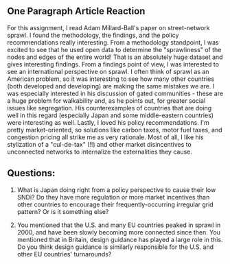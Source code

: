 ## One Paragraph Article Reaction

For this assignment, I read Adam Millard-Ball's paper on street-network sprawl. I found the methodology, the findings, and the policy recommendations really interesting. From a methodology standpoint, I was excited to see that he used open data to determine the "sprawliness" of the nodes and edges of the entire world! That is an absolutely huge dataset and gives interesting findings. From a findings point of view, I was interested to see an international perspective on sprawl. I often think of sprawl as an American problem, so it was interesting to see how many other countries (both developed and developing) are making the same mistakes we are. I was especially interested in his discussion of gated communities - these are a huge problem for walkability and, as he points out, for greater social issues like segregation. His counterexamples of countries that are doing well in this regard (especially Japan and some middle-eastern countries) were interesting as well. Lastly, I loved his policy recommendations. I'm pretty market-oriented, so solutions like carbon taxes, motor fuel taxes, and congestion pricing all strike me as very rationale. Most of all, I like his stylization of a "cul-de-tax" (!!) and other market disincentives to unconnected networks to internalize the externalities they cause. 

## Questions: 

1. What is Japan doing right from a policy perspective to cause their low SNDi? Do they have more regulation or more market incentives than other countries to encourage their frequently-occurring irregular grid pattern? Or is it something else?

2. You mentioned that the U.S. and many EU countries peaked in sprawl in 2000, and have been slowly becoming more connected since then. You mentioned that in Britain, design guidance has played a large role in this. Do you think design guidance is similarly responsible for the U.S. and other EU countries' turnarounds?
